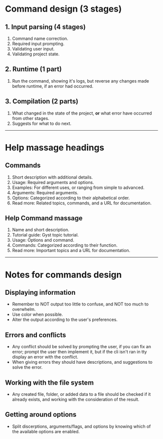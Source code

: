 # Command design (3 stages)
## 1. Input parsing (4 stages)
1. Command name correction.
2. Required input prompting.
3. Validating user input.
4. Validating project state.
## 2. Runtime (1 part) 
1. Run the command, showing it's logs, but reverse any changes made before runtime, if an error had occurred.
## 3. Compilation (2 parts)
1. What changed in the state of the project, **or** what error have occurred from other stages.  
2. Suggests for what to do next. 
---
# Help massage headings
## Commands
1. Short description with additional details.
2. Usage: Required arguments and options.
3. Examples: For different uses, or ranging from simple to advanced.
4. Arguments: Required arguments.
5. Options: Categorized according to their alphabetical order.
6. Read more: Related topics, commands, and a URL for documentation.
## Help Command massage
1. Name and short description.
2. Tutorial guide: Gyst topic tutorial. 
3. Usage: Options and command.
4. Commands: Categorized according to their function.
5. Read more: Important topics and a URL for documentation.
---
# Notes for commands design
## Displaying information 
- Remember to NOT output too little to confuse, and NOT too much to overwhelm.
- Use color when possible.
- Alter the output according to the user's preferences.  
## Errors and conflicts
- Any conflict should be solved by prompting the user, if you can fix an error; prompt the user then implement it, but if the cli isn't ran in tty display an error with the conflict.
- When giving errors they should have descriptions, and suggestions to solve the error.
## Working with the file system
- Any created file, folder, or added data to a file should be checked if it already exists, and working with the consideration of the result.     
## Getting around options 
- Split discerptions, arguments/flags, and options by knowing which of the available options are enabled.